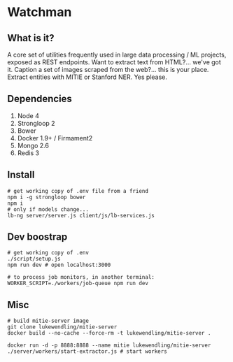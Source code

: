 # Watchman

## What is it?

A core set of utilities frequently used in large data processing / ML projects, exposed as REST endpoints. Want to extract text from HTML?... we've got it. Caption a set of images scraped from the web?... this is your place. Extract entities with MITIE or Stanford NER. Yes please.

## Dependencies

1. Node 4
1. Strongloop 2
1. Bower
1. Docker 1.9+ / Firmament2
1. Mongo 2.6
1. Redis 3

## Install

```
# get working copy of .env file from a friend
npm i -g strongloop bower
npm i
# only if models change...
lb-ng server/server.js client/js/lb-services.js
```

## Dev boostrap

```
# get working copy of .env
./script/setup.js
npm run dev # open localhost:3000

# to process job monitors, in another terminal:
WORKER_SCRIPT=./workers/job-queue npm run dev
```

## Misc

```
# build mitie-server image
git clone lukewendling/mitie-server
docker build --no-cache --force-rm -t lukewendling/mitie-server .

docker run -d -p 8888:8888 --name mitie lukewendling/mitie-server
./server/workers/start-extractor.js # start workers
```
